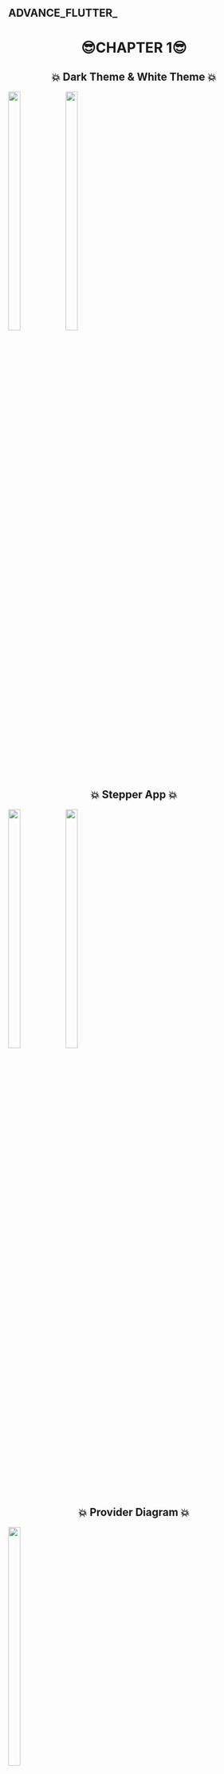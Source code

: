 

## ADVANCE_FLUTTER_                                                       
<p>
  <h1 align="center"> 😎CHAPTER 1😎 </h1>
<h2 align = "center"> 💥 Dark Theme & White Theme 💥 </h2>
  <img src = "https://github.com/fenishpatel3150/advflutter_ch1/assets/143187609/47055094-0dca-4793-b7d4-497a9945564d" width=22% height=35%>
  <img src = "https://github.com/fenishpatel3150/advflutter_ch1/assets/143187609/ffaad260-2557-43ed-86f6-276e7ee6cdc7" width=22% height=35%>
  
</p>

<p>
<h2 align ="center"> 💥 Stepper App 💥 </h2>
  <img src = "https://github.com/fenishpatel3150/advflutter_ch1/assets/143187609/86e3f9ab-1588-401a-ba98-9b8d79e569cd" width=22% height=35%>
  <img src = "https://github.com/fenishpatel3150/advflutter_ch1/assets/143187609/c0fb92f2-d602-4901-aead-457393cd2c1c" width=22% height=35%>
 </p>

<p>
<h2 align ="center" > 💥 Provider Diagram 💥 </h2>
  <img src = "https://github.com/fenishpatel3150/advflutter_ch1/assets/143187609/839c1616-16ee-4604-b247-f2b0aa477a29" width=22% height=35%>
 </p>
 
 <p>
<h2 align ="center" > 💥 Counter App 💥 </h2>
  <img src = "https://github.com/fenishpatel3150/advflutter_ch1/assets/143187609/3ced18d4-c894-441c-b5a9-e8229160badf" width=22% height=35%>
 </p>
 
  <p>
<h2 align ="center" > 💥 Theme App 💥 </h2>
  <img src = "https://github.com/fenishpatel3150/advflutter_ch1/assets/143187609/29e00445-24ff-4887-9c19-92085e651212" width=22% height=35%>
    <img src = "https://github.com/fenishpatel3150/advflutter_ch1/assets/143187609/c2c58af9-2335-454b-9d10-6a7f31925735" width=22% height=35%>
 </p>

<p>
<h2 align ="center" > 💥 Introduction Screen 💥 </h2>
  <img src = "https://github.com/fenishpatel3150/advflutter_ch1/assets/143187609/b5513141-632a-4c04-9fbe-0f815b90e9b5" width=22% height=35%>
   <img src = "https://github.com/fenishpatel3150/advflutter_ch1/assets/143187609/87534c96-ccb0-4edf-9d72-6c6b91348e00" width=22% height=35%>
   <img src = "https://github.com/fenishpatel3150/advflutter_ch1/assets/143187609/70f9c52f-8c21-46eb-802b-5cc3d52d5df9" width=22% height=35%>
   
   <video src= "https://github.com/fenishpatel3150/advflutter_ch1/assets/143187609/a9a7f882-0461-4c18-9bd4-dbdda925ea72"></video>
   </p>

<p>
  <h2 align ="center" > 💥 Contact App 💥 </h2>
  <img src = "https://github.com/fenishpatel3150/advflutter_ch1/assets/143187609/909e1bf4-a735-49b7-bdec-74881a866032" width=22% height=35%>
  <video src= "https://github.com/fenishpatel3150/advflutter_ch1/assets/143187609/8045334b-8549-4b52-a01c-06f557bff2e2"></video>
</p>
    
<p>
  <h2 align ="center" > 💥 Gallery App 💥 </h2>
  <img src = "https://github.com/fenishpatel3150/advflutter_ch1/assets/143187609/85c0de0e-4f65-41d1-8604-55cd1148e47d" width=22% height=35%>
  <img src = "https://github.com/fenishpatel3150/advflutter_ch1/assets/143187609/9014d856-2ce1-4b63-ba6e-cc6e5911d67f" width=22% height=35%>
  <img src = "https://github.com/fenishpatel3150/advflutter_ch1/assets/143187609/e30fd706-efa9-401a-a77e-dfedf2d7ea86" width=22% height=35%>
  <video src= "https://github.com/fenishpatel3150/advflutter_ch1/assets/143187609/c335922b-7423-4735-aeb5-177a2cedc0a4"/>
</p>
